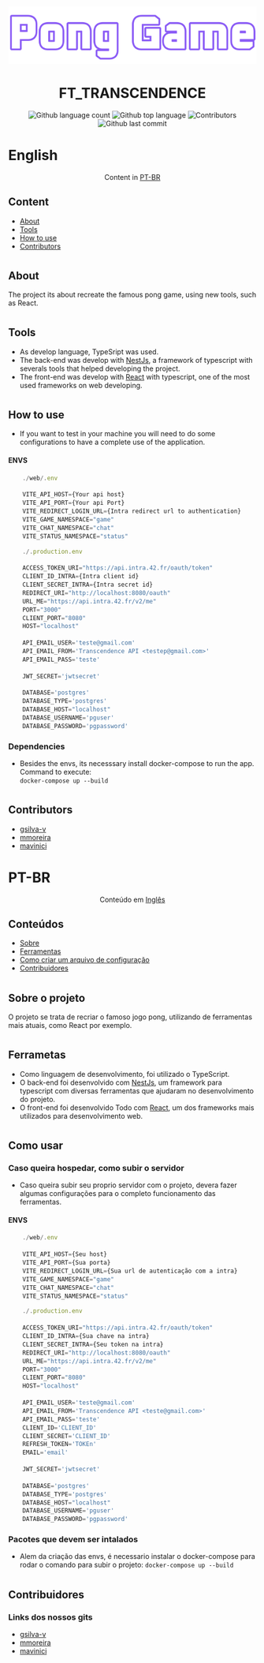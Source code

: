 ![logo](./.github/assets/PongGameLogo.png)

# <center> FT_TRANSCENDENCE </center>
<p align="center">
<img alt="Github language count" src="https://img.shields.io/github/languages/count/FtTranscendence42sp/ft_transcendence_42">
<img alt="Github top language" src="https://img.shields.io/github/languages/top/FtTranscendence42sp/ft_transcendence_42">
<img alt="Contributors" src="https://img.shields.io/github/contributors/FtTranscendence42sp/ft_transcendence_42">
<img alt="Github last commit" src="https://img.shields.io/github/last-commit/FtTranscendence42sp/ft_transcendence_42">
</p>

# English
<p align="center"> Content in <a href="#pt-br">PT-BR</a> </p>

## Content
- [About](#about)
- [Tools](#tools)
- [How to use](#configuration)
- [Contributors](#contributors)
#
<p id='about'></p>

## About
The project its about recreate the famous pong game, using new tools, such as React.
#
<p id='tools'></p>

## Tools
- As develop language, TypeSript was used.
- The back-end was develop with [NestJs](https://nestjs.com), a framework of typescript with severals tools that helped developing the project.
- The front-end was develop with [React](https://pt-br.reactjs.org) with typescript, one of the most used frameworks on web developing.
#


<p id='configuration'></p>

## How to use

- If you want to test in your machine you will need to do some configurations to have a complete use of the application.

#### ENVS
``` ts
    ./web/.env

    VITE_API_HOST={Your api host}
    VITE_API_PORT={Your api Port}
    VITE_REDIRECT_LOGIN_URL={Intra redirect url to authentication}
    VITE_GAME_NAMESPACE="game"
    VITE_CHAT_NAMESPACE="chat"
    VITE_STATUS_NAMESPACE="status"
```
``` ts
    ./.production.env

    ACCESS_TOKEN_URI="https://api.intra.42.fr/oauth/token"
    CLIENT_ID_INTRA={Intra client id}
    CLIENT_SECRET_INTRA={Intra secret id}
    REDIRECT_URI="http://localhost:8080/oauth"
    URL_ME="https://api.intra.42.fr/v2/me"
    PORT="3000"
    CLIENT_PORT="8080"
    HOST="localhost"

    API_EMAIL_USER='teste@gmail.com'
    API_EMAIL_FROM='Transcendence API <testep@gmail.com>'
    API_EMAIL_PASS='teste'

    JWT_SECRET='jwtsecret'

    DATABASE='postgres'
    DATABASE_TYPE='postgres'
    DATABASE_HOST="localhost"
    DATABASE_USERNAME='pguser'
    DATABASE_PASSWORD='pgpassword'
```

### Dependencies
- Besides the envs, its necesssary install docker-compose to run the app. Command to execute:  
`docker-compose up --build`
 
#

<p id='contributors'></p>

## Contributors
- [gsilva-v](https://github.com/gsilva-v)
- [mmoreira](https://github.com/Matth0s)
- [mavinici](https://github.com/MarcusVinix)




#
#

# PT-BR

<p align="center"> Conteúdo em <a href="#english">Inglês</a> </p>

<p id='conteudos'></p>

## Conteúdos
- [Sobre](#sobre)
- [Ferramentas](#ferramentas)
- [Como criar um arquivo de configuração](#config)
- [Contribuidores](#contribuidores)
#
<p id='sobre'></p>

## Sobre o projeto
O projeto se trata de recriar o famoso jogo pong, utilizando de ferramentas mais atuais, como React por exemplo.
#
<p id='ferramentas'></p>

## Ferrametas
- Como linguagem de desenvolvimento, foi utilizado o TypeScript.
- O back-end foi desenvolvido com [NestJs](https://nestjs.com), um framework para typescript com diversas ferramentas que ajudaram no desenvolvimento do projeto.
- O front-end foi desenvolvido Todo com [React](https://pt-br.reactjs.org), um dos frameworks mais utilizados para desenvolvimento web.
#
<p id='config'></p>

## Como usar
### Caso queira hospedar, como subir o servidor
-  Caso queira subir seu proprio servidor com o projeto, devera fazer algumas configurações para o completo funcionamento das ferramentas.
#### ENVS
``` ts
    ./web/.env

    VITE_API_HOST={Seu host}
    VITE_API_PORT={Sua porta}
    VITE_REDIRECT_LOGIN_URL={Sua url de autenticação com a intra}
    VITE_GAME_NAMESPACE="game"
    VITE_CHAT_NAMESPACE="chat"
    VITE_STATUS_NAMESPACE="status"
```
``` ts
    ./.production.env

    ACCESS_TOKEN_URI="https://api.intra.42.fr/oauth/token"
    CLIENT_ID_INTRA={Sua chave na intra}
    CLIENT_SECRET_INTRA={Seu token na intra}
    REDIRECT_URI="http://localhost:8080/oauth"
    URL_ME="https://api.intra.42.fr/v2/me"
    PORT="3000"
    CLIENT_PORT="8080"
    HOST="localhost"

    API_EMAIL_USER='teste@gmail.com'
    API_EMAIL_FROM='Transcendence API <teste@gmail.com>'
    API_EMAIL_PASS='teste'
    CLIENT_ID='CLIENT_ID'
    CLIENT_SECRET='CLIENT_ID'
    REFRESH_TOKEN='TOKEn'
    EMAIL='email'

    JWT_SECRET='jwtsecret'

    DATABASE='postgres'
    DATABASE_TYPE='postgres'
    DATABASE_HOST="localhost"
    DATABASE_USERNAME='pguser'
    DATABASE_PASSWORD='pgpassword'
```

### Pacotes que devem ser intalados
- Alem da criação das envs, é necessario instalar o docker-compose para rodar o  comando para subir o projeto:  `docker-compose up --build`
#
<p id='contribuidores'></p>



## Contribuidores
### Links dos nossos gits
- [gsilva-v](https://github.com/gsilva-v)
- [mmoreira](https://github.com/Matth0s)
- [mavinici](https://github.com/MarcusVinix)




